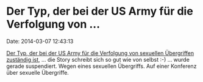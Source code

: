 Der Typ, der bei der US Army für die Verfolgung von \...
========================================================

Date: 2014-03-07 12:43:13

[Der Typ, der bei der US Army für die Verfolgung von sexuellen
Übergriffen zuständig
ist](http://www.stripes.com/army-s-top-sex-assault-prosecutor-suspended-after-assault-allegation-1.271461),
\... die Story schreibt sich so gut wie von selbst :-) \... wurde gerade
suspendiert. Wegen eines sexuellen Übergriffs. Auf einer Konferenz über
sexuelle Übergriffe.
